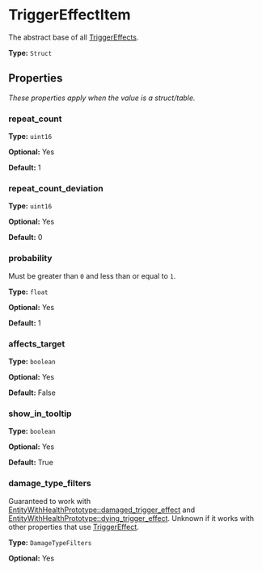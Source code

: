 # TriggerEffectItem

The abstract base of all [TriggerEffects](prototype:TriggerEffect).

**Type:** `Struct`

## Properties

*These properties apply when the value is a struct/table.*

### repeat_count

**Type:** `uint16`

**Optional:** Yes

**Default:** 1

### repeat_count_deviation

**Type:** `uint16`

**Optional:** Yes

**Default:** 0

### probability

Must be greater than `0` and less than or equal to `1`.

**Type:** `float`

**Optional:** Yes

**Default:** 1

### affects_target

**Type:** `boolean`

**Optional:** Yes

**Default:** False

### show_in_tooltip

**Type:** `boolean`

**Optional:** Yes

**Default:** True

### damage_type_filters

Guaranteed to work with [EntityWithHealthPrototype::damaged_trigger_effect](prototype:EntityWithHealthPrototype::damaged_trigger_effect) and [EntityWithHealthPrototype::dying_trigger_effect](prototype:EntityWithHealthPrototype::dying_trigger_effect). Unknown if it works with other properties that use [TriggerEffect](prototype:TriggerEffect).

**Type:** `DamageTypeFilters`

**Optional:** Yes

